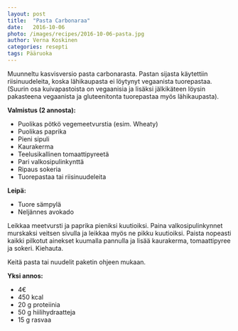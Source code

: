 ```yaml
---
layout: post
title:  "Pasta Carbonaraa"
date:   2016-10-06
photo: /images/recipes/2016-10-06-pasta.jpg
author: Verna Koskinen
categories: resepti
tags: Pääruoka
---
```


Muunneltu kasvisversio pasta carbonarasta. Pastan sijasta käytettiin riisinuudeleita, koska lähikaupasta ei löytynyt vegaanista tuorepastaa. (Suurin osa kuivapastoista on vegaanisia ja lisäksi jälkikäteen löysin pakasteena vegaanista ja gluteenitonta tuorepastaa myös lähikaupasta).

**Valmistus (2 annosta):**

- Puolikas pötkö vegemeetvurstia (esim. Wheaty)
- Puolikas paprika
- Pieni sipuli
- Kaurakerma
- Teelusikallinen tomaattipyreetä
- Pari valkosipulinkynttä
- Ripaus sokeria
- Tuorepastaa tai riisinuudeleita

**Leipä:**

- Tuore sämpylä
- Neljännes avokado

Leikkaa meetvursti ja paprika pieniksi kuutioiksi. Paina valkosipulinkynnet murskaksi veitsen sivulla ja leikkaa myös ne pikku kuutioiksi. Paista nopeasti kaikki pilkotut ainekset kuumalla pannulla ja lisää kaurakerma, tomaattipyree ja sokeri. Kiehauta.

Keitä pasta tai nuudelit paketin ohjeen mukaan.

**Yksi annos:**

- 4€
- 450 kcal
- 20 g proteiinia
- 50 g hiilihydraatteja
- 15 g rasvaa

